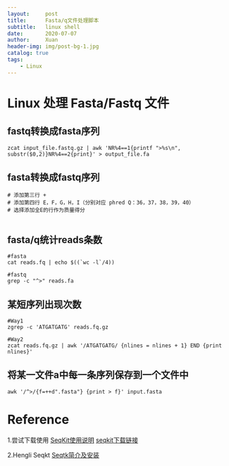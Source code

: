 ```yaml
---
layout:     post
title:      Fasta/q文件处理脚本
subtitle:   linux shell
date:       2020-07-07
author:     Xuan
header-img: img/post-bg-1.jpg
catalog: true
tags:
    - Linux
---
```


# Linux 处理 Fasta/Fastq 文件

## fastq转换成fasta序列
```
zcat input_file.fastq.gz | awk 'NR%4==1{printf ">%s\n", substr($0,2)}NR%4==2{print}' > output_file.fa
```

## fasta转换成fastq序列
```
# 添加第三行 + 
# 添加第四行 E，F，G，H，I（分别对应 phred Q：36，37，38，39，40） 
# 选择添加全E的行作为质量得分


```
 
## fasta/q统计reads条数
```
#fasta
cat reads.fq | echo $((`wc -l`/4))

#fastq
grep -c "^>" reads.fa
```

## 某短序列出现次数
```
#Way1
zgrep -c 'ATGATGATG' reads.fq.gz

#Way2   
zcat reads.fq.gz | awk '/ATGATGATG/ {nlines = nlines + 1} END {print nlines}'
```


## 将某一文件a中每一条序列保存到一个文件中
```
awk '/^>/{f=++d".fasta"} {print > f}' input.fasta
```

# Reference

1.尝试下载使用
[SeqKit使用说明](http://www.360doc.com/content/17/0114/16/35684706_622440037.shtml)
[seqkit下载链接](https://github.com/shenwei356/seqkit)

2.Hengli Seqkt
[Seqtk简介及安装](https://cloud.tencent.com/developer/article/1613420)
